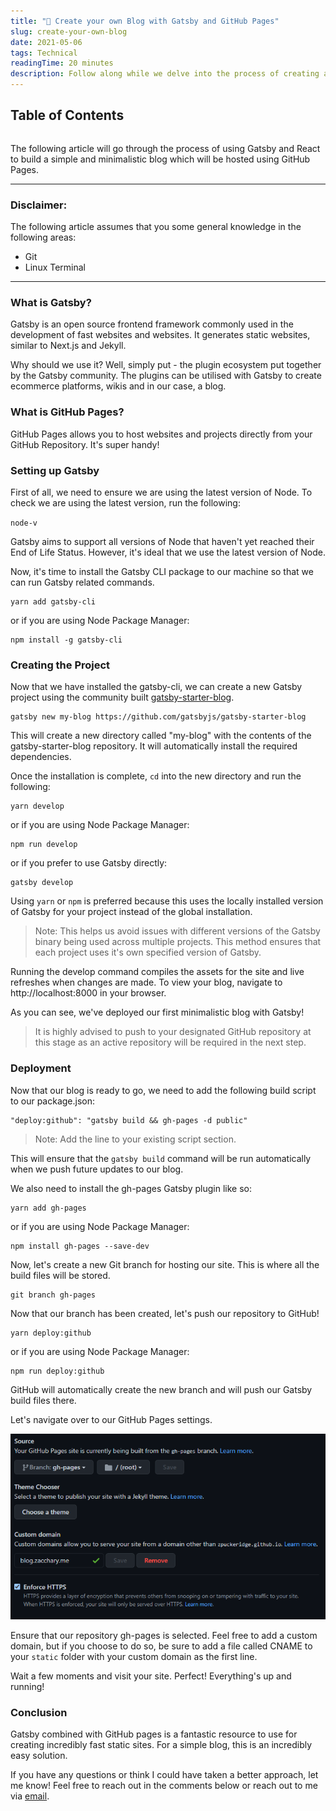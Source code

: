 ```yaml
---
title: "📝 Create your own Blog with Gatsby and GitHub Pages"
slug: create-your-own-blog
date: 2021-05-06
tags: Technical
readingTime: 20 minutes
description: Follow along while we delve into the process of creating a simply Gatsby blog and host it with GitHub pages!
---
```


## Table of Contents
```toc

```

The following article will go through the process of using Gatsby and React to build a simple and minimalistic blog which will be hosted using GitHub Pages.

---

### Disclaimer:

The following article assumes that you some general knowledge in the following areas:

- Git
- Linux Terminal

---

### What is Gatsby?

Gatsby is an open source frontend framework commonly used in the development of fast websites and websites. It generates static websites, similar to Next.js and Jekyll.

Why should we use it? Well, simply put - the plugin ecosystem put together by the Gatsby community. The plugins can be utilised with Gatsby to create ecommerce platforms, wikis and in our case, a blog.

### What is GitHub Pages?

GitHub Pages allows you to host websites and projects directly from your GitHub Repository. It's super handy!

### Setting up Gatsby

First of all, we need to ensure we are using the latest version of Node. To check we are using the latest version, run the following:

`node-v`

Gatsby aims to support all versions of Node that haven't yet reached their End of Life Status. However, it's ideal that we use the latest version of Node.

Now, it's time to install the Gatsby CLI package to our machine so that we can run Gatsby related commands.

```
yarn add gatsby-cli
```

or if you are using Node Package Manager:

    npm install -g gatsby-cli

### Creating the Project

Now that we have installed the gatsby-cli, we can create a new Gatsby project using the community built [gatsby-starter-blog](https://github.com/gatsbyjs/gatsby-starter-blog).

    gatsby new my-blog https://github.com/gatsbyjs/gatsby-starter-blog

This will create a new directory called "my-blog" with the contents of the gatsby-starter-blog repository. It will automatically install the required dependencies.

Once the installation is complete, `cd` into the new directory and run the following:

    yarn develop

or if you are using Node Package Manager:

    npm run develop

or if you prefer to use Gatsby directly:

    gatsby develop

Using `yarn` or `npm` is preferred because this uses the locally installed version of Gatsby for your project instead of the global installation.

> Note: This helps us avoid issues with different versions of the Gatsby binary being used across multiple projects. This method ensures that each project uses it's own specified version of Gatsby.

Running the develop command compiles the assets for the site and live refreshes when changes are made. To view your blog, navigate to http://localhost:8000 in your browser.

As you can see, we've deployed our first minimalistic blog with Gatsby!

> It is highly advised to push to your designated GitHub repository at this stage as an active repository will be required in the next step.

### Deployment

Now that our blog is ready to go, we need to add the following build script to our package.json:

    "deploy:github": "gatsby build && gh-pages -d public"

> Note: Add the line to your existing script section.

This will ensure that the `gatsby build` command will be run automatically when we push future updates to our blog.

We also need to install the gh-pages Gatsby plugin like so:

    yarn add gh-pages

or if you are using Node Package Manager:

    npm install gh-pages --save-dev

Now, let's create a new Git branch for hosting our site. This is where all the build files will be stored.

    git branch gh-pages

Now that our branch has been created, let's push our repository to GitHub!

    yarn deploy:github

or if you are using Node Package Manager:

    npm run deploy:github

GitHub will automatically create the new branch and will push our Gatsby build files there.

Let's navigate over to our GitHub Pages settings.

![](./github-pages-settings.png)

Ensure that our repository gh-pages is selected. Feel free to add a custom domain, but if you choose to do so, be sure to add a file called CNAME to your `static` folder with your custom domain as the first line.

Wait a few moments and visit your site. Perfect! Everything's up and running!

### Conclusion

Gatsby combined with GitHub pages is a fantastic resource to use for creating incredibly fast static sites. For a simple blog, this is an incredibly easy solution.

If you have any questions or think I could have taken a better approach, let me know! Feel free to reach out in the comments below or reach out to me via [email](mailto:zacchary@puckeridge.me).
